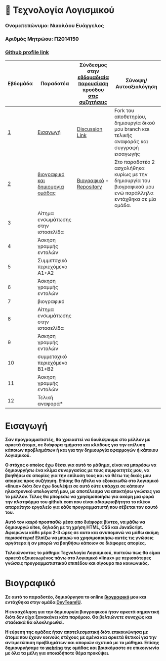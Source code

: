 # 📘 Τεχνολογία Λογισμικού

### Ονοματεπώνυμο: <strong>Νικολάου Ευάγγελος</strong>

### Αριθμός Μητρώου: <strong>Π2014150</srtong>

### [Github profile link](https://github.com/Vagelis1993)


| Εβδομάδα | Παραδοτέα | Σύνδεσμος στην [εβδομαδιαία παρουσίαση προόδου στις συζητήσεις](https://github.com/courses-ionio/help/discussions/categories/show-and-tell) | Σύνοψη/Αυτοαξιολόγηση |
| --- | --- | --- | --- |
| <a href="#A">1</a> |<a href="#A">Εισαγωγή </a> | [Discussion Link](https://github.com/courses-ionio/help/discussions/55) | Fork του αποθετηρίου, δημιουργία δικού μου branch και τελικής αναφοράς και συγγραφή εισαγωγής |
| <a href="#B">2</a> |<a href="#B">βιογραφικό και δημιουργία ομάδας </a> | [Βιογραφικό](https://vagelis1993.github.io/online-cv/) + [Repository](https://github.com/Vagelis1993/online-cv) | Στο παραδοτέο 2 ασχολήθηκα κυρίως με την δημιουργία του βιογραφικού μου ενώ παράλληλα εντάχθηκα σε μία ομάδα. |
| 3 | Αίτημα ενσωμάτωσης στην ιστοσελίδα | | |
| 4 | Άσκηση γραμμής εντολών | | |
| 5 | Συμμετοχικό περιεχόμενο A1+A2 | | |
| 6 | Άσκηση γραμμής εντολών | | |
| 7 | βιογραφικό | | |
| 8 | Αίτημα ενσωμάτωσης στην ιστοσελίδα | | |
| 9 | Άσκηση γραμμής εντολών | | |
| 10 | συμμετοχικό περιεχόμενο B1+B2 | | |
| 11 | Άσκηση γραμμής εντολών | | |
| 12 | Τελική αναφορά* | | |



# <a name="A">Εισαγωγή</a>

Σαν προγραμματιστές, θα χρειαστεί να δουλέψουμε στο μέλλον με αρκετά άτομα, σε διάφορα τμήματα και κλάδους για την επίλυση κάποιων προβλημάτων ή και για την δημιουργία εφαρμογών ή κάποιου λογισμικού. 

Ο στόχος ο οποίος έχω θέσει για αυτό το μάθημα, είναι να μπορέσω να δημιουργήσω ένα κλίμα συνεργασίας με τους συμφοιτητές μου, να βοηθήσω σε απορίες για την επίλυση τους και να θέτω τις δικές μου απορίες προς συζήτηση. Επίσης θα ήθελα να εξοικειωθώ στο λογισμικό «linux» διότι δεν έχω δουλέψει σε αυτό ούτε υπάρχει σε κάποιον ηλεκτρονικό υπολογιστή μου,  με αποτέλεσμα να αποκτήσω γνώσεις για το μέλλον. Τέλος θα μπορέσω να χρησιμοποιήσω για ακόμη μια φορά την πλατφόρμα του github.com που είναι αδιαμφισβήτητα το πλέον απαραίτητο εργαλείο για κάθε προγραμματιστή που σέβεται τον εαυτό του.

Αυτό τον καιρό προσπαθώ μέσα απο διάφορα βίντεο, να μάθω να δημιουργώ sites, δηλαδη με τη χρήση HTML, CSS και JavaScript. Αφιερώνω κάθε μέρα 2-3 ώρες σε αυτο και ανυπομονώ να μάθω ακόμη περισσότερα! Ελπίζω να μπορώ να χρησιμοποιήσω αυτές τις γνώσεις αργότερα ή αν μπορώ να βοηθήσω κάποιον σε διάφορες απορίες. 

Τελειώνοντας το μάθημα Τεχνολογία Λογισμικού, πιστεύω πως θα είμαι αρκετά εξοικειωμένος πάνω στο λογισμικό «linux» με περισσότερες γνώσεις προγραμματιστικού επιπέδου και σίγουρα πιο κοινωνικός.

# <a name="B">Βιογραφικό </a>

Σε αυτό το παραδοτέο, δημιούργησα το online [βιογραφικό](https://vagelis1993.github.io/online-cv/) μου και εντάχθηκα στην ομάδα [DevTeamIU](https://github.com/DevTeamIU).

Η ενασχόληση για την δημιουργία βιογραφικού ήταν αρκετά σημαντική διότι δεν είχα ξανακάνει κάτι παρόμοιο. Θα βελτιώνετε συνεχώς και σταδιακά θα ολοκληρωθεί.

Η εύρεση της ομάδας ήταν αποτελεσματική διότι επικοινώνησα με άτομα που έχουν κοινούς στόχους με εμένα και αρκετά θετικοί για την αντιμετώπιση προβλημάτων και αποριών σχετικά με το μάθημα. Επίσης δημιουργήσαμε το [webring](https://devteamiu.netlify.app/) της ομάδας και βρισκόμαστε σε επικοινωνία με όλα τα μέλη για οποιαδήποτε θέμα προκύψει.
